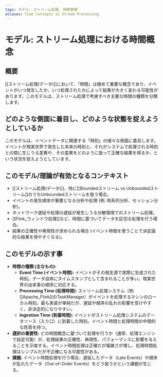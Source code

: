 ```yaml
---
tags: モデル, ストリーム処理, 時間管理
aliases: Time Concepts in Stream Processing
---
```


# モデル: ストリーム処理における時間概念

## 概要
[[ストリーム処理(データ)]]において、「時間」は極めて重要な概念であり、イベントがいつ発生したか、いつ処理されたかによって結果が大きく変わる可能性があります。このモデルは、ストリーム処理で考慮すべき主要な時間の種類を分類します。

## どのような側面に着目し、どのような状態を捉えようとしているか
このモデルは、イベントデータに関連する「時刻」の様々な側面に着目します。イベントが現実世界で発生した本来の時刻と、それがシステムで処理される時刻との間に生じうる差異や、その差異をどのように扱って正確な結果を得るか、という状況を捉えようとしています。

## このモデル/理論が有効となるコンテキスト
* [[ストリーム処理(データ)]]、特に[[Boundedストリーム vs Unboundedストリーム]]のうちUnboundedストリームを扱う場合。
* イベントの発生順序が重要となる分析や処理 (例: 時系列分析、セッション分析)。
* ネットワーク遅延や処理の遅延が発生しうる分散環境でのストリーム処理。
* [[Flink_ウィンドウ処理]]など、時間に基づいてデータを区切る処理を行う場合。
* 結果の正確性や再現性が求められる場合 (イベント時間を使うことで決定論的な結果を得やすくなる)。

## このモデルの示す事
* **時間の種類 (主なもの):**
    * **Event Time (イベント時間):** イベントがその発生源で実際に生成された時刻。データ自体にタイムスタンプとして含まれることが多い。現実世界の出来事の順序に対応する。
    * **Processing Time (処理時間):** ストリーム処理システム（例: [[Apache_Flink]]のTaskManager）がイベントを処理するマシンのローカル時刻。最も実装が単純だが、遅延や順序の乱れの影響を受けやすく、非決定的になりやすい。
    * **Ingestion Time (到着時間):** イベントがストリーム処理システムのデータソース（入り口）に到着した時刻。イベント時間と処理時間の中間的な性質を持つ。
* **選択の重要性:** どの時間概念に基づいて処理を行うか（通常、処理エンジンで設定可能）が、処理結果の正確性、再現性、パフォーマンスに影響を与えることを示唆する。イベント時間処理は正確だが複雑さが増し、処理時間処理はシンプルだが不正確になる可能性がある。
* **課題:** イベント時間処理を行う場合、遅延したデータ（Late Events）や順序が乱れたデータ（Out-of-Order Events）をどう扱うかという課題が生じる。